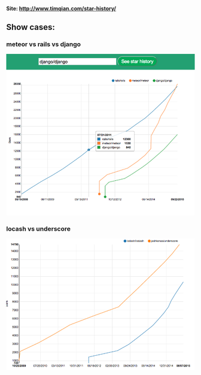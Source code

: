 #### Site: http://www.timqian.com/star-history/

## Show cases:

### meteor vs rails vs django
![](./assets/django.png)

### locash vs underscore
![lodash vs underscore](./assets/lodash_underscore.png)
